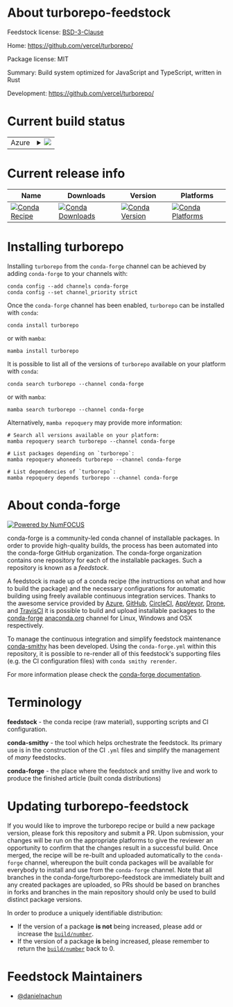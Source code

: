 About turborepo-feedstock
=========================

Feedstock license: [BSD-3-Clause](https://github.com/conda-forge/turborepo-feedstock/blob/main/LICENSE.txt)

Home: https://github.com/vercel/turborepo/

Package license: MIT

Summary: Build system optimized for JavaScript and TypeScript, written in Rust

Development: https://github.com/vercel/turborepo/

Current build status
====================


<table>
    
  <tr>
    <td>Azure</td>
    <td>
      <details>
        <summary>
          <a href="https://dev.azure.com/conda-forge/feedstock-builds/_build/latest?definitionId=24087&branchName=main">
            <img src="https://dev.azure.com/conda-forge/feedstock-builds/_apis/build/status/turborepo-feedstock?branchName=main">
          </a>
        </summary>
        <table>
          <thead><tr><th>Variant</th><th>Status</th></tr></thead>
          <tbody><tr>
              <td>linux_64</td>
              <td>
                <a href="https://dev.azure.com/conda-forge/feedstock-builds/_build/latest?definitionId=24087&branchName=main">
                  <img src="https://dev.azure.com/conda-forge/feedstock-builds/_apis/build/status/turborepo-feedstock?branchName=main&jobName=linux&configuration=linux%20linux_64_" alt="variant">
                </a>
              </td>
            </tr><tr>
              <td>osx_64</td>
              <td>
                <a href="https://dev.azure.com/conda-forge/feedstock-builds/_build/latest?definitionId=24087&branchName=main">
                  <img src="https://dev.azure.com/conda-forge/feedstock-builds/_apis/build/status/turborepo-feedstock?branchName=main&jobName=osx&configuration=osx%20osx_64_" alt="variant">
                </a>
              </td>
            </tr>
          </tbody>
        </table>
      </details>
    </td>
  </tr>
</table>

Current release info
====================

| Name | Downloads | Version | Platforms |
| --- | --- | --- | --- |
| [![Conda Recipe](https://img.shields.io/badge/recipe-turborepo-green.svg)](https://anaconda.org/conda-forge/turborepo) | [![Conda Downloads](https://img.shields.io/conda/dn/conda-forge/turborepo.svg)](https://anaconda.org/conda-forge/turborepo) | [![Conda Version](https://img.shields.io/conda/vn/conda-forge/turborepo.svg)](https://anaconda.org/conda-forge/turborepo) | [![Conda Platforms](https://img.shields.io/conda/pn/conda-forge/turborepo.svg)](https://anaconda.org/conda-forge/turborepo) |

Installing turborepo
====================

Installing `turborepo` from the `conda-forge` channel can be achieved by adding `conda-forge` to your channels with:

```
conda config --add channels conda-forge
conda config --set channel_priority strict
```

Once the `conda-forge` channel has been enabled, `turborepo` can be installed with `conda`:

```
conda install turborepo
```

or with `mamba`:

```
mamba install turborepo
```

It is possible to list all of the versions of `turborepo` available on your platform with `conda`:

```
conda search turborepo --channel conda-forge
```

or with `mamba`:

```
mamba search turborepo --channel conda-forge
```

Alternatively, `mamba repoquery` may provide more information:

```
# Search all versions available on your platform:
mamba repoquery search turborepo --channel conda-forge

# List packages depending on `turborepo`:
mamba repoquery whoneeds turborepo --channel conda-forge

# List dependencies of `turborepo`:
mamba repoquery depends turborepo --channel conda-forge
```


About conda-forge
=================

[![Powered by
NumFOCUS](https://img.shields.io/badge/powered%20by-NumFOCUS-orange.svg?style=flat&colorA=E1523D&colorB=007D8A)](https://numfocus.org)

conda-forge is a community-led conda channel of installable packages.
In order to provide high-quality builds, the process has been automated into the
conda-forge GitHub organization. The conda-forge organization contains one repository
for each of the installable packages. Such a repository is known as a *feedstock*.

A feedstock is made up of a conda recipe (the instructions on what and how to build
the package) and the necessary configurations for automatic building using freely
available continuous integration services. Thanks to the awesome service provided by
[Azure](https://azure.microsoft.com/en-us/services/devops/), [GitHub](https://github.com/),
[CircleCI](https://circleci.com/), [AppVeyor](https://www.appveyor.com/),
[Drone](https://cloud.drone.io/welcome), and [TravisCI](https://travis-ci.com/)
it is possible to build and upload installable packages to the
[conda-forge](https://anaconda.org/conda-forge) [anaconda.org](https://anaconda.org/)
channel for Linux, Windows and OSX respectively.

To manage the continuous integration and simplify feedstock maintenance
[conda-smithy](https://github.com/conda-forge/conda-smithy) has been developed.
Using the ``conda-forge.yml`` within this repository, it is possible to re-render all of
this feedstock's supporting files (e.g. the CI configuration files) with ``conda smithy rerender``.

For more information please check the [conda-forge documentation](https://conda-forge.org/docs/).

Terminology
===========

**feedstock** - the conda recipe (raw material), supporting scripts and CI configuration.

**conda-smithy** - the tool which helps orchestrate the feedstock.
                   Its primary use is in the construction of the CI ``.yml`` files
                   and simplify the management of *many* feedstocks.

**conda-forge** - the place where the feedstock and smithy live and work to
                  produce the finished article (built conda distributions)


Updating turborepo-feedstock
============================

If you would like to improve the turborepo recipe or build a new
package version, please fork this repository and submit a PR. Upon submission,
your changes will be run on the appropriate platforms to give the reviewer an
opportunity to confirm that the changes result in a successful build. Once
merged, the recipe will be re-built and uploaded automatically to the
`conda-forge` channel, whereupon the built conda packages will be available for
everybody to install and use from the `conda-forge` channel.
Note that all branches in the conda-forge/turborepo-feedstock are
immediately built and any created packages are uploaded, so PRs should be based
on branches in forks and branches in the main repository should only be used to
build distinct package versions.

In order to produce a uniquely identifiable distribution:
 * If the version of a package **is not** being increased, please add or increase
   the [``build/number``](https://docs.conda.io/projects/conda-build/en/latest/resources/define-metadata.html#build-number-and-string).
 * If the version of a package **is** being increased, please remember to return
   the [``build/number``](https://docs.conda.io/projects/conda-build/en/latest/resources/define-metadata.html#build-number-and-string)
   back to 0.

Feedstock Maintainers
=====================

* [@danielnachun](https://github.com/danielnachun/)

